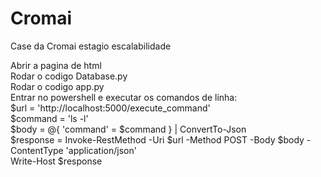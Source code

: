 # Cromai
Case da Cromai estagio escalabilidade

Abrir a pagina de html<br />
Rodar o codigo Database.py<br />
Rodar o codigo app.py<br />
Entrar no powershell e executar os comandos de linha:<br />
$url = 'http://localhost:5000/execute_command'<br />
$command = 'ls -l'  <br />
$body = @{ 'command' = $command } | ConvertTo-Json<br />
$response = Invoke-RestMethod -Uri $url -Method POST -Body $body -ContentType 'application/json'<br />
Write-Host $response


